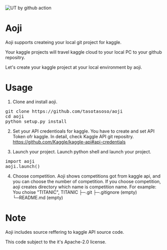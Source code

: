 ![UT by github action](https://github.com/tasotasoso/aoji/workflows/Python%20package/badge.svg)

# Aoji

Aoji supports createing your local git project for kaggle.

Your kaggle projects will travel kaggle cloud to your local PC to your github repositry.

Let's create your kaggle project at your local environment by aoji.

# Usage

1. Clone and install aoji.
<pre>
git clone https://github.com/tasotasoso/aoji
cd aoji
python setup.py install
</pre>

2. Set your API credentioals for kaggle.
You have to create and set API Token ofr kaggle.
In detail, check Kaggle API git repositry.
https://github.com/Kaggle/kaggle-api#api-credentials 

3. Launch your project.
Launch python shell and launch your project.
<pre>
import aoji
aoji.launch()
</pre>

4. Choose competition.
Aoji shows competitions got from kaggle api, and you can choose the number of competition.
If you choose competition, aoji creates directory which name is competition name.
For example:
You choise "TITANIC",
    TITANIC
      ├─.git
      ├─.gitignore (empty)
      └─README.md  (empty)

# Note

Aoji includes source reffering to kaggle API source code.

This code subject to the it's Apache-2.0 license.

